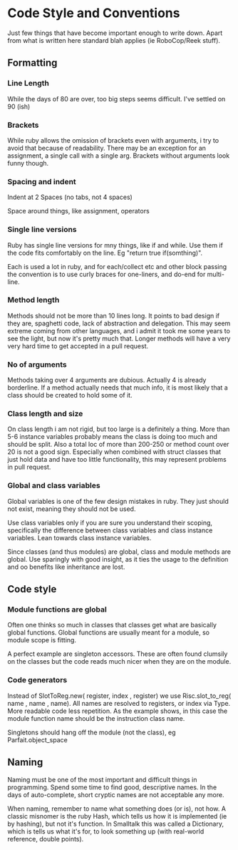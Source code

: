 # Code Style and Conventions

Just  few things that have become important enough to write down. Apart from what is written here standard blah applies (ie RoboCop/Reek stuff).

## Formatting

### Line Length

While the days of 80 are over, too big steps seems difficult. I've settled on 90 (ish)

### Brackets

While ruby allows the omission of brackets even with arguments, i try to avoid that
because of readability. There may be an exception for an assignment, a single call
with a single arg.
Brackets without arguments look funny though.

### Spacing and indent

Indent at 2 Spaces (no tabs, not 4 spaces)

Space around things, like assignment, operators

### Single line versions

Ruby has single line versions for mny things, like if and while. Use them if
the code fits comfortably on the line. Eg "return true if(somthing)".

Each is used a lot in ruby, and for each/collect etc and other block passing
the convention is to use curly braces for one-liners, and do-end for multi-line.

### Method length

Methods should not be more than 10 lines long. It points to bad design if they are,
spaghetti code, lack of abstraction and delegation. This may seem extreme coming from
other languages, and i admit it took me some years to see the light, but now it's pretty
much that. Longer methods will have a very very hard time to get accepted in a pull
request.

### No of arguments

Methods taking over 4 arguments are dubious. Actually 4 is already borderline. If a
method actually needs that much info, it is most likely that a class should be
created to hold some of it.

### Class length and size

On class length i am not rigid, but too large is a definitely a thing. More than 5-6
instance variables probably means the class is doing too much and should be split.
Also a total loc of more than 200-250 or method count over 20 is not a good sign.
Especially when combined with struct classes that just hold data and have too little
functionality, this may represent problems in pull request.

### Global and class variables

Global variables is one of the few design mistakes in ruby. They just should not exist,
meaning they should not be used.

Use class variables only if you are sure you understand their scoping, specifically the
difference between class variables and class instance variables. Lean towards
class instance variables.

Since classes (and thus modules) are global, class and module methods are global.
Use sparingly with good insight, as it ties the usage to the definition and
oo benefits like inheritance are lost.

## Code style

### Module functions are global

Often one thinks so much in classes that classes get what are basically global functions.
Global functions are usually meant for a module, so module scope is fitting.

A perfect example are singleton accessors. These are often found clumsily on the classes
but the code reads much nicer when they are on the module.

### Code generators

Instead of SlotToReg.new( register, index , register) we use Risc.slot_to_reg( name , name , name).
All names are resolved to registers, or index via Type. More readable code less repetition.
As the example shows, in this case the module function name should be the instruction class name.

Singletons should hang off the module (not the class), eg Parfait.object_space

## Naming

Naming must be one of the most important and difficult things in programming.
Spend some time to find good, descriptive names.
In the days of auto-complete, short cryptic names are not acceptable any more.

When naming, remember to name what something does (or is), not how. A classic misnomer
is the ruby Hash, which tells us how it is implemented (ie by hashing), but not it's
function. In Smalltalk this was called a Dictionary, which is tells us what it's for,
to look something up (with real-world reference, double points).
